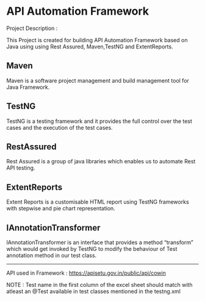 # API Automation Framework

Project Description :

This Project is created for building API Automation Framework based on Java using  using Rest Assured, Maven,TestNG and ExtentReports.

## Maven
Maven is a software project management and build management tool for Java Framework.

## TestNG
TestNG is a testing framework and it provides the full control over the test cases and the execution of the test cases.

## RestAssured
 Rest Assured is a group of java libraries which enables us to automate Rest API testing.

## ExtentReports
Extent Reports is a customisable HTML report using TestNG frameworks with stepwise and pie chart representation.

## IAnnotationTransformer
IAnnotationTransformer is an interface that provides a method “transform” which would get invoked by TestNG to modify the behaviour of Test annotation method in our test class.



*********************************************************************************************************************************

API used in Framework : https://apisetu.gov.in/public/api/cowin

NOTE : Test name in the first column of the excel sheet should match with atleast an @Test available in test classes mentioned in the testng.xml



